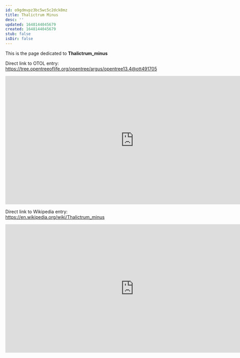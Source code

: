 ```yaml
---
id: o9gdmvpz3bc5wc5c2dck8mz
title: Thalictrum Minus
desc: ''
updated: 1648144045679
created: 1648144045679
stub: false
isDir: false
---
```

This is the page dedicated to **Thalictrum_minus**


Direct link to OTOL entry: https://tree.opentreeoflife.org/opentree/argus/opentree13.4@ott491705



<html>
    <body>
    <iframe src="https://tree.opentreeoflife.org/opentree/argus/opentree13.4@ott491705"
    width="800" height="400" frameborder="0" allowfullscreen> </iframe>
    </body>
</html>
    


Direct link to Wikipedia entry: https://en.wikipedia.org/wiki/Thalictrum_minus



<html>
    <body>
    <iframe src="https://en.wikipedia.org/wiki/Thalictrum_minus"
    width="800" height="400" frameborder="0" allowfullscreen> </iframe>
    </body>
</html>
    
